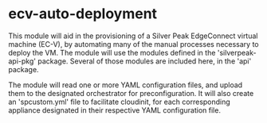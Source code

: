 # ecv-auto-deployment

This module will aid in the provisioning of a Silver Peak EdgeConnect virtual machine (EC-V), 
by automating many of the manual processes necessary to deploy the VM. The module will use the 
modules defined in the 'silverpeak-api-pkg' package.  Several of those modules are 
included here, in the 'api' package.

The module will read one or more YAML configuration files, and upload them to the 
designated orchestrator for preconfiguration.  It will also create an
'spcustom.yml' file to facilitate cloudinit, for each corresponding appliance
designated in their respective YAML configuration file.
